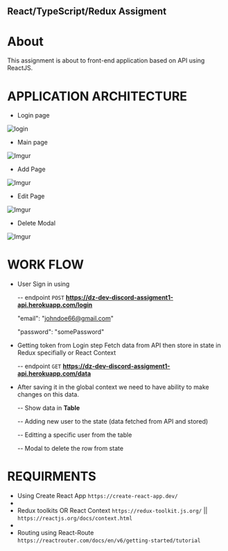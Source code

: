 ## React/TypeScript/Redux Assigment

# About

This assignment is about to front-end application based on API using ReactJS.

# APPLICATION ARCHITECTURE

- Login page


![login](https://i.imgur.com/J9Vp9Qn.png)

- Main page


![Imgur](https://i.imgur.com/gWhPbVY.png)

- Add Page


![Imgur](https://i.imgur.com/SXpZ6Dx.png)

- Edit Page


![Imgur](https://i.imgur.com/tJqZsXK.png)

- Delete Modal


![Imgur](https://i.imgur.com/jXANcUV.png)

# WORK FLOW
- User Sign in using


  -- endpoint `POST` **https://dz-dev-discord-assigment1-api.herokuapp.com/login**
  
  
  "email": "johndoe66@gmail.com"
  
  "password": "somePassword"
  
 
- Getting token from Login step Fetch data from API then store in state in Redux specifially or React Context


  -- endpoint `GET` **https://dz-dev-discord-assigment1-api.herokuapp.com/data**
  
  
- After saving it in the global context we need to have ability to make changes on this data.


    -- Show data in **Table**
    
    -- Adding new user to the state (data fetched from API and stored)
    
    -- Editting a specific user from the table
    
    -- Modal to delete the row from state

# REQUIRMENTS

- Using Create React App `https://create-react-app.dev/`
- 
- Redux toolkits OR React Context `https://redux-toolkit.js.org/` || `https://reactjs.org/docs/context.html`
- 
- Routing using React-Route `https://reactrouter.com/docs/en/v6/getting-started/tutorial`
